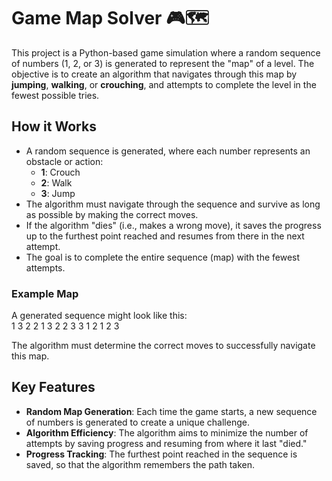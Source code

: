 # Game Map Solver 🎮🗺️

This project is a Python-based game simulation where a random sequence of numbers (1, 2, or 3) is generated to represent the "map" of a level. The objective is to create an algorithm that navigates through this map by **jumping**, **walking**, or **crouching**, and attempts to complete the level in the fewest possible tries.

## How it Works

- A random sequence is generated, where each number represents an obstacle or action:
  - **1**: Crouch
  - **2**: Walk
  - **3**: Jump
- The algorithm must navigate through the sequence and survive as long as possible by making the correct moves.
- If the algorithm "dies" (i.e., makes a wrong move), it saves the progress up to the furthest point reached and resumes from there in the next attempt.
- The goal is to complete the entire sequence (map) with the fewest attempts.

### Example Map

A generated sequence might look like this:  
1 3 2 2 1 3 2 2 3 3 1 2 1 2 3  

The algorithm must determine the correct moves to successfully navigate this map.

## Key Features

- **Random Map Generation**: Each time the game starts, a new sequence of numbers is generated to create a unique challenge.
- **Algorithm Efficiency**: The algorithm aims to minimize the number of attempts by saving progress and resuming from where it last "died."
- **Progress Tracking**: The furthest point reached in the sequence is saved, so that the algorithm remembers the path taken.




